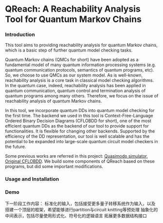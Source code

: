 # QReach: A Reachability Analysis Tool for Quantum Markov Chains

### Introduction
This tool aims to providing reachability analysis for quantum Markov chains, which is a basic step of further quantum model checking tasks.

Quantum Markov chains (QMCs for short) have been adopted as a fundamental model of many quantum information processing systems (e.g. quantum communication protocols, semantics of quantum programs, etc). So, we choose to use QMCs as our system model. As is well-known, reachability analysis is a core task in classical model checking algorithms. In the quantum case, indeed, reachability analysis has been applied in quantum communication, quantum control and termination analysis of quantum programs among many others. Therefore, we focus on the issue of reachability analysis of quantum Markov chains.

In this tool, we incorporate quantum DDs into quantum model checking for the first time. The backend we used in this tool is Context-Free-Language Ordered Binary Decision Diagrams (CFLOBDD for short), one of the most efficient quantum DDs as the backend of our tool to provide support for functionalities. It is flexible for changing other backends. Supported by the efficiency of the DD representation, our tool is well scalable and has the potential to be expanded into large-scale quantum circuit model checkers in the future.

Some previous works are referred in this project: [Quasimodo simulator](https://github.com/trishullab/Quasimodo), [Original CFLOBDD](https://github.com/trishullab/cflobdd). We build some components of QReach based on these programs, but did some important modifications.

### Usage and Installation

### Demo

下一阶段工作内容：
标准化的输入，包括接受更多量子转移系统作为输入，以及搭建一个顶层的框架，希望能够进行partition与circuit knitting等预处理
抽象化的中间表示，包括尽量使用形式化、符号化的逻辑语言
拓展更多数据结构接口
